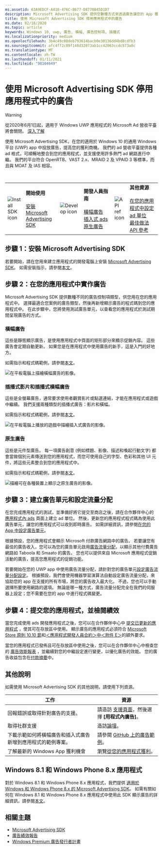 ```yaml
---
ms.assetid: 63A9EDCF-A418-476C-8677-D8770B45D1D7
description: Microsoft Advertising SDK 提供您數種方式來透過廣告讓您的 App 獲利。
title: 使用 Microsoft Advertising SDK 停用應用程式中的廣告
ms.date: 02/18/2020
ms.topic: article
keywords: Windows 10, uwp, 廣告, 橫幅, 廣告控制項, 插播式
ms.localizationpriority: medium
ms.openlocfilehash: 3b4c49c08deb793614bacb0e30136dd4bd8cdfb3
ms.sourcegitcommit: afc4ff2c89f148d32073ab1cc42063ccdc573a8c
ms.translationtype: MT
ms.contentlocale: zh-TW
ms.lasthandoff: 01/11/2021
ms.locfileid: "98104649"
---
```

# <a name="display-ads-in-your-app-with-the-microsoft-advertising-sdk"></a>使用 Microsoft Advertising SDK 停用應用程式中的廣告

>[!WARNING]
> 從2020年6月1日起，適用于 Windows UWP 應用程式的 Microsoft Ad 營收平臺將會關閉。 [深入了解](https://social.msdn.microsoft.com/Forums/windowsapps/en-US/db8d44cb-1381-47f7-94d3-c6ded3fea36f/microsoft-ad-monetization-platform-shutting-down-june-1st?forum=aiamgr)

使用 Microsoft Advertising SDK，在您的適用於 Windows 10 的通用 Windows 平台 (UWP) app 中投放廣告，提高您的獲利商機。 我們的 ad 營收平臺提供各種 ad 格式，可順暢地整合到您的應用程式，並支援使用許多熱門 ad 網路進行中繼。 我們的平台符合 OpenRTB、VAST 2.x、MRAID 2 及 VPAID 3 等標準，而且與 MOAT 及 IAS 相容。 

<br/>

<table style="border: none !important;">
<colgroup>
<col width="10%" />
<col width="23%" />
<col width="10%" />
<col width="23%" />
<col width="10%" />
<col width="23%" />
</colgroup>
<tbody>
<tr>
<td align="left"><img src="images/install-sdk.png" alt="Install SDK icon" /></td>
<td align="left"><b>開始使用</b><br/><br/>
    <a href="https://marketplace.visualstudio.com/items?itemName=AdMediator.MicrosoftAdvertisingSDK">安裝 Microsoft Advertising SDK</a>
</td>
<td align="left"><img src="images/write-code.png" alt="Develop icon" /></td>
<td align="left"><b>開發人員指南</b><br/><br/>
    <a href="banner-ads.md">橫幅廣告</a>
    <br/>
    <a href="interstitial-ads.md">插入式 ads</a>
    <br/>
    <a href="native-ads.md">原生廣告</a>
    </td>
<td align="left"><img src="images/api-reference.png" alt="API ref icon" /></td>
<td align="left"><b>其他資源</b><br/><br/>
    <a href="set-up-ad-units-in-your-app.md">在您的應用程式中設定 ad 單位</a>
    <br/>
    <a href="best-practices-for-ads-in-apps.md">最佳做法</a>
    <br/>
    <a href="/uwp/api/overview/advertising">API 參考</a>
    </td>
</tr>
</tbody>
</table>

## <a name="step-1-install-the-microsoft-advertising-sdk"></a>步驟 1：安裝 Microsoft Advertising SDK

若要開始，請在您用來建立應用程式的開發電腦上安裝 [Microsoft Advertising SDK](https://marketplace.visualstudio.com/items?itemName=AdMediator.MicrosoftAdvertisingSDK)。 如需安裝指示，請參閱[本文](install-the-microsoft-advertising-libraries.md)。

## <a name="step-2-implement-ads-in-your-app"></a>步驟 2：在您的應用程式中實作廣告

Microsoft Advertising SDK 提供數種不同的廣告控制項類型，供您用在您的應用程式中。 選擇最適合您案例的廣告類型，然後再新增顯示廣告的程式碼到您的應用程式中。 在此步驟中，您將使用測試廣告單元，以查看您的應用程式於測試期間呈現廣告的方式。

### <a name="banner-ads"></a>橫幅廣告

這些是靜態顯示廣告，是使用應用程式中頁面的矩形部分來顯示促銷內容。 這些廣告會定期自動更新。 如果您是在應用程式中使用廣告的新手，這是入門的好地方。

如需指示和程式碼範例，請參閱[本文](adcontrol-in-xaml-and--net.md)。

![在平板電腦上描繪橫幅廣告的影像。](images/banner-ad.png)

### <a name="interstitial-video-and-interstitial-banner-ads"></a>插播式影片和插播式橫幅廣告

這些是全螢幕廣告，通常要求使用者觀賞影片或點選連結，才能在應用程式或遊戲中繼續。 我們支援兩種類型的插播式廣告：影片和橫幅。

如需指示和程式碼範例，請參閱[本文](interstitial-ads.md)。

![在平板電腦上播放的遊戲中描繪插入式廣告的影像。](images/interstitial-ad.png)

### <a name="native-ads"></a>原生廣告

這些是元件型廣告。 每一項廣告創意 (例如標題、影像、描述和喚起行動文字) 都會當做個別元素傳送到您的應用程式，而您可使用自己的字型、色彩和其他 UI 元件，將這些元素整合到您的應用程式中。

如需指示和程式碼範例，請參閱[本文](native-ads.md)。

![描繪可在各種裝置上顯示之原生廣告的影像。](images/native-ad.png)

<span id="ad-mediation"/>

## <a name="step-3-create-an-ad-unit-and-configure-mediation"></a>步驟 3：建立廣告單元和設定流量分配

在您完成應用程式的測試，並準備好將它提交至商店之後，請在合作夥伴中心的 [應用程式內 ads](../publish/in-app-ads.md) 頁面上建立 ad 單位。 然後，更新您的應用程式程式碼為使用此廣告單元，讓您的應用程式可以收到即時廣告。 如需詳細資訊，請參閱[在您的 App 中設定廣告單元](set-up-ad-units-in-your-app.md#live-ad-units)。

根據預設，您的應用程式會顯示 Microsoft 付款廣告網路中的廣告。 若要讓您有最佳的廣告收入，您可以為您的廣告單元啟用[廣告流量分配](ad-mediation-service.md)，以顯示其他付費廣告網路如 Taboola 和 Smaato 的廣告。 您也可以提供來自 Microsoft 應用程式促銷活動的廣告，提高您應用程式的促銷功能。

若要開始在您的 UWP app 中使用廣告流量分配，請針對您的廣告單元[設定廣告流量分配設定](../publish/in-app-ads.md#mediation-settings)。 根據預設，我們會使用機器學習演算法自動設定廣告流量分配，來協助您的 app 在支援的所有市場，將您的廣告收入最大化。 不過，您也可以手動選擇所要使用網路的選項。 無論是哪一種方式，廣告流量分配完全在我們的伺服器上設定；您不需要在您的 app 中進行程式碼變更。    

## <a name="step-4-submit-your-app-and-review-performance"></a>步驟 4：提交您的應用程式，並檢閱績效

當您完成使用 ads 開發應用程式之後，您可以在合作夥伴中心中 [提交已更新的應用程式](../publish/app-submissions.md) ，使其可在存放區中使用。 顯示廣告的應用程式必須符合 [Microsoft Store 原則 10.10 節](/legal/windows/agreements/store-policies#1010-advertising-conduct-and-content)和[＜應用程式開發人員合約＞中＜附件 E＞](/legal/windows/agreements/app-developer-agreement)的額外要求。

當您的應用程式已發佈且可在存放區中使用之後，您可以在合作夥伴中心中檢查您的 [廣告效能報表](../publish/advertising-performance-report.md) ，並繼續對您的中繼設定進行變更，以優化廣告的效能。 您的廣告收益包含在[付款摘要](/partner-center/payout-statement)中。

<span id="additional-help" />

## <a name="additional-help"></a>其他說明

如需使用 Microsoft Advertising SDK 的其他說明，請使用下列資源。

|  工作    | 資源 |               
|----------|-------|
| 回報錯誤或取得針對廣告的支援。     | 請造訪 [支援頁面](https://developer.microsoft.com/windows/support)，然後選擇 **\[用程式內廣告\]**。        |
| 取得社群支援     | 造訪[論壇](https://social.msdn.microsoft.com/forums/windowsapps/en-US/home?category=windowsapps)。       |
| 下載示範如何將橫幅廣告和插入式廣告新增到應用程式的範例專案。     | 請參閱 [GitHub 上的廣告範例](https://github.com/Microsoft/Windows-universal-samples/tree/master/Samples/Advertising)。       |
| 了解最新的 Windows App 獲利機會     | 瀏覽[從您的應用程式獲利](https://developer.microsoft.com/store/monetize)。        |

## <a name="windows-81-and-windows-phone-8x-apps"></a>Windows 8.1 和 Windows Phone 8.x 應用程式

對於 Windows 8.1 和 Windows Phone 8.x 應用程式，我們提供 [適用於 Windows 和 Windows Phone 8.x 的 Microsoft Advertising SDK](https://marketplace.visualstudio.com/items?itemName=AdMediator.MicrosoftAdvertisingSDKforWindowsandWindowsPhone8x)。 如需有關如何在 Windows 8.1 和 Windows Phone 8.x 應用程式中使用此 SDK 顯示廣告的詳細資訊，請參閱[本文](/previous-versions/windows/apps/dn792120(v=win.10))。

## <a name="related-topics"></a>相關主題

* [Microsoft Advertising SDK](https://marketplace.visualstudio.com/items?itemName=AdMediator.MicrosoftAdvertisingSDK)
* [廣告績效報告](../publish/advertising-performance-report.md)
* [Windows Premium 廣告發行者計畫](windows-premium-ads-publishers-program.md)